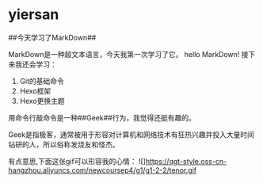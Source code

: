 # yiersan
##今天学习了MarkDown##

MarkDown是一种超文本语言，今天我第一次学习了它。
hello MarkDown!
接下来我还会学习：

1. Git的基础命令
2. Hexo框架
3. Hexo更换主题

用命令行敲命令是一种##Geek##行为，我觉得还挺有趣的。

Geek是指极客，通常被用于形容对计算机和网络技术有狂热兴趣并投入大量时间钻研的人，所以俗称发烧友和怪杰。

有点意思,下面这张gif可以形容我的心情：
![]https://qgt-style.oss-cn-hangzhou.aliyuncs.com/newcoursep4/g1/g1-2-2/tenor.gif
